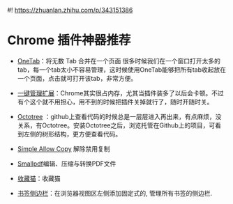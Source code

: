 #! https://zhuanlan.zhihu.com/p/343151386
# Chrome 插件神器推荐

* [OneTab](https://chrome.google.com/webstore/detail/onetab/chphlpgkkbolifaimnlloiipkdnihall)：将无数 Tab 合并在一个页面 很多时候我们在一个窗口打开太多的tab，每一个tab太小不容易管理，这时候使用OneTab能够把所有tab收起放在一个页面，点击就可打开该tab，非常方便。

* [一键管理扩展](https://chrome.google.com/webstore/detail/%E4%B8%80%E9%94%AE%E7%AE%A1%E7%90%86%E6%89%A9%E5%B1%95/lboblnfejcmcaplhnbkkfcienhlhpnni?utm_source=chrome-ntp-icon)：Chrome其实很占内存，尤其当插件装多了以后会卡顿。不过有个这个就不用担心，用不到的时候把插件关掉就行了，随时开随时关。

* [Octotree](https://chrome.google.com/webstore/detail/octotree-github-code-tree/bkhaagjahfmjljalopjnoealnfndnagc) ：github上查看代码的时候总是一层层进入再出来，有点麻烦，没关系，有Octotree。安装Octotree之后，浏览托管在Github上的项目，可看到左侧的树形结构，更方便查看代码。

* [Simple Allow Copy](https://chrome.pictureknow.com/?id=ba8fd2c569b14e17931c6913b9d9d67c) 解除禁用复制

* [Smallpdf](https://chrome.google.com/webstore/detail/smallpdf-edit-compress-an/ohfgljdgelakfkefopgklcohadegdpjf)编辑、压缩与转换PDF文件

* [收藏猫](https://chrome.google.com/webstore/detail/%E6%94%B6%E8%97%8F%E7%8C%AB/gccbhdjbhnbcliaedclfclgedgndhdlh/related)：收藏猫

* [书签侧边栏](https://chrome.google.com/webstore/detail/bookmark-sidebar/jdbnofccmhefkmjbkkdkfiicjkgofkdh?utm_source=chrome-ntp-icon)：在浏览器视图区左侧添加固定式的, 管理所有书签的侧边栏.